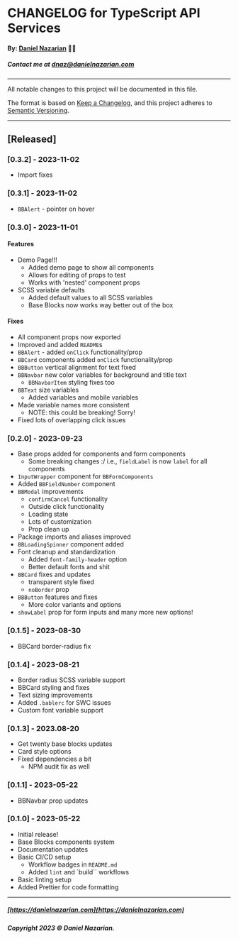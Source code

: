 # CHANGELOG for TypeScript API Services
#### By: [Daniel Nazarian](https://danielnazarian) 🐧👹
##### Contact me at <dnaz@danielnazarian.com>

-------------------------------------------------------

All notable changes to this project will be documented in this file.

The format is based on [Keep a Changelog](https://keepachangelog.com/en/1.0.0/),
and this project adheres to [Semantic Versioning](https://semver.org/spec/v2.0.0.html).


-------------------------------------------------------

## [Released]

### [0.3.2] - 2023-11-02
- Import fixes


### [0.3.1] - 2023-11-02
- `BBAlert` - pointer on hover


### [0.3.0] - 2023-11-01
#### Features
- Demo Page!!!
  - Added demo page to show all components
  - Allows for editing of props to test
  - Works with 'nested' component props
- SCSS variable defaults
  - Added default values to all SCSS variables
  - Base Blocks now works way better out of the box
#### Fixes
- All component props now exported
- Improved and added `README`s
- `BBAlert` - added `onClick` functionality/prop
- `BBCard` components added `onClick` functionality/prop
- `BBButton` vertical alignment for text fixed
- `BBNavbar` new color variables for background and title text
  - `BBNavbarItem` styling fixes too
- `BBText` size variables
  - Added variables and mobile variables
- Made variable names more consistent
  - NOTE: this could be breaking! Sorry!
- Fixed lots of overlapping click issues


### [0.2.0] - 2023-09-23
- Base props added for components and form components
    - Some breaking changes :/ i.e., `fieldLabel` is now `label` for all components
- `InputWrapper` component for `BBFormComponents`
- Added `BBFieldNumber` component
- `BBModal` improvements
    - `confirmCancel` functionality
    - Outside click functionality
    - Loading state
    - Lots of customization
    - Prop clean up
- Package imports and aliases improved
- `BBLoadingSpinner` component added
- Font cleanup and standardization
    - Added `font-family-header` option
    - Better default fonts and shit
- `BBCard` fixes and updates
    - transparent style fixed
    - `noBorder` prop
- `BBButton` features and fixes
    - More color variants and options
- `showLabel` prop for form inputs and many more new options!


### [0.1.5] - 2023-08-30
- BBCard border-radius fix


### [0.1.4] - 2023-08-21
- Border radius SCSS variable support
- BBCard styling and fixes
- Text sizing improvements
- Added `.bablerc` for SWC issues
- Custom font variable support


### [0.1.3] - 2023.08-20
- Get twenty base blocks updates
- Card style options
- Fixed dependencies a bit
  - NPM audit fix as well

  
### [0.1.1] - 2023-05-22
- BBNavbar prop updates


### [0.1.0] - 2023-05-22
- Initial release!
- Base Blocks components system
- Documentation updates
- Basic CI/CD setup
  - Workflow badges in `README.md`
  - Added `lint` and `build`` workflows
- Basic linting setup
- Added Prettier for code formatting

-------------------------------------------------------

##### [https://danielnazarian.com](https://danielnazarian.com)
##### Copyright 2023 © Daniel Nazarian.
